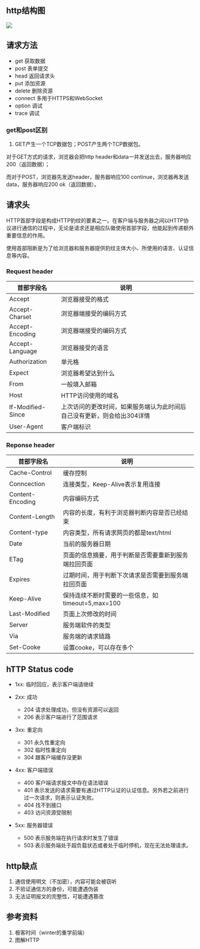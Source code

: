 ## http结构图
![](https://s2.ax1x.com/2019/06/21/ZSEFmt.png)

## 请求方法

* get 获取数据
* post 表单提交
* head 返回请求头
* put 添加资源
* delete 删除资源
* connect 多用于HTTPS和WebSocket
* option 调试
* trace 调试

### get和post区别
1. GET产生一个TCP数据包；POST产生两个TCP数据包。

对于GET方式的请求，浏览器会把http header和data一并发送出去，服务器响应200（返回数据）；

而对于POST，浏览器先发送header，服务器响应100 continue，浏览器再发送data，服务器响应200 ok（返回数据）。


## 请求头
HTTP首部字段是构成HTTP豹纹的要素之一。在客户端与服务器之间以HTTP协议进行通信的过程中，无论是请求还是相应队徽使用首部字段，他能起到传递额外重要信息的作用。

使用首部阻断是为了给浏览器和服务器提供豹纹主体大小、所使用的语言、认证信息等内容。

### Request header

|  首部字段名   | 说明  |
|  ----  | ----  |
| Accept  | 浏览器接受的格式 |
| Accept-Charset  | 浏览器端接受的编码方式 |
| Accept-Encoding | 浏览器端接受的编码方式 |
| Accept-Language | 浏览器接受的语言 |
| Authorization  | 单元格 |
| Expect  | 浏览器希望达到什么 |
| From  | 一般填入邮箱 |
| Host  | HTTP访问使用的域名 |
| If-Modified-Since | 上次访问的更改时间，如果服务端认为此时间后自己没有更新，则会给出304详情 |
| User-Agent  | 客户端标识 |

### Reponse header

|  首部字段名   | 说明  |
|  ----  | ----  |
| Cache-Control | 缓存控制 |
| Conncection  | 连接类型，Keep-Alive表示复用连接 |
| Content-Encoding | 内容编码方式 |
| Content-Length| 内容的长度，有利于浏览器判断内容是否已经结束 |
| Content-type | 内容类型，所有请求网页的都是text/html |
| Date | 当前的服务器日期 |
| ETag | 页面的信息摘要，用于判断是否需要重新到服务端拉回页面 |
| Expires | 过期时间，用于判断下次请求是否需要到服务端拉回页面 |
| Keep-Alive| 保持连续不断时需要的一些信息，如timeout=5,max=100|
| Last-Modified | 页面上次修改的时间 |
| Server  | 服务端软件的类型 |
| Via  | 服务端的请求链路 |
|  Set-Cooke | 设置cooke，可以存在多个 |

## hTTP Status code
* 1xx: 临时回应，表示客户端请继续

* 2xx: 成功

	* 204 请求处理成功，但没有资源可以返回
	* 206 表示客户端进行了范围请求

* 3xx: 重定向

	* 301 永久性重定向
	* 302 临时性重定向
	* 304 跟客户端缓存没更新 
* 4xx: 客户端错误

	* 400 客户端请求报文中存在语法错误
	* 401 表示发送的请求需要有通过HTTP认证的认证信息。另外若之前进行过一次请求，则表示认证失败。
	* 404 找不到接口
	* 403 访问资源受限制


* 5xx: 服务器错误

	* 500 表示服务端在执行请求时发生了错误
	* 503 表示服务端处于超负载状态或者处于临时停机，现在无法处理请求。

## http缺点

1. 通信使用明文（不加密），内容可能会被窃听
2. 不验证通信方的身份，可能遭遇伪装
3. 无法证明报文的完整性，可能遭遇篡改

## 参考资料
1. 极客时间（winter的重学前端）
2. 图解HTTP